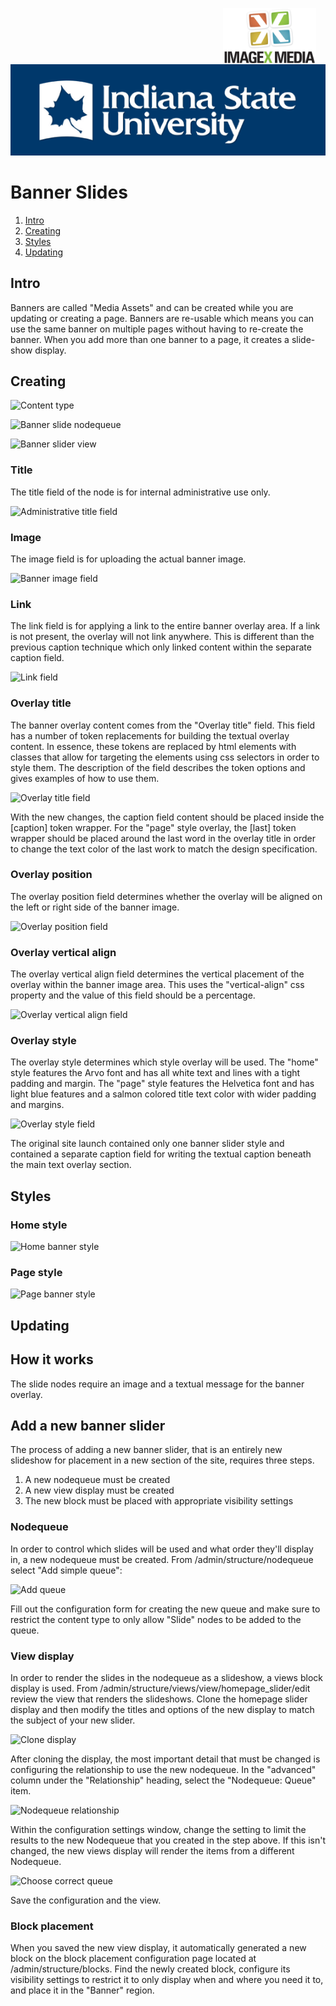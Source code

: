 <img class="logo" src="../../global_assets/images/IXM-Transparent-Vertical.jpg" style="float:right; margin:-10px 15px 0 0;" height="90" />
<img class="logo" src="../assets/images/isu_logo.png" alt="Indiana State University logo" />

# Banner Slides

1. [Intro](#intro)
2. [Creating](#creating)
3. [Styles](#styles)
4. [Updating](#updating)

## Intro

Banners are called "Media Assets" and can be created while you are updating or creating a page. Banners are re-usable which means you can use the same banner on multiple pages without having to re-create the banner. When you add more than one banner to a page, it creates a slide-show display.

## Creating

![Content type](../assets/images/_kbz.png "Banner slide content type")

![Banner slide nodequeue](../assets/images/dk4p.png "Banner slide nodequeue")

![Banner slider view](../assets/images/j6x8.png "Banner slider view")


### Title

The title field of the node is for internal administrative use only.

![Administrative title field](../assets/images/1tv7.png "Administrative title field")

### Image

The image field is for uploading the actual banner image.

![Banner image field](../assets/images/qztv.png "Banner image field")

### Link

The link field is for applying a link to the entire banner overlay area. If a link is not present, the overlay will not link anywhere. This is different than the previous caption technique which only linked content within the separate caption field.

![Link field](../assets/images/k_gm.png "Link field")

### Overlay title

The banner overlay content comes from the "Overlay title" field. This field has a number of token replacements for building the textual overlay content. In essence, these tokens are replaced by html elements with classes that allow for targeting the elements using css selectors in order to style them. The description of the field describes the token options and gives examples of how to use them.

![Overlay title field](../assets/images/9bkz.png "Overlay title field")

With the new changes, the caption field content should be placed inside the [caption] token wrapper. For the "page" style overlay, the [last] token wrapper should be placed around the last word in the overlay title in order to change the text color of the last work to match the design specification.

### Overlay position

The overlay position field determines whether the overlay will be aligned on the left or right side of the banner image.

![Overlay position field](../assets/images/lral.png "Overlay position field")

### Overlay vertical align

The overlay vertical align field determines the vertical placement of the overlay within the banner image area. This uses the "vertical-align" css property and the value of this field should be a percentage.

![Overlay vertical align field](../assets/images/0jkk.png "Overlay vertical align field")

### Overlay style

The overlay style determines which style overlay will be used. The "home" style features the Arvo font and has all white text and lines with a tight padding and margin. The "page" style features the Helvetica font and has light blue features and a salmon colored title text color with wider padding and margins.

![Overlay style field](../assets/images/~o1b.png "Overlay style field")

The original site launch contained only one banner slider style and contained a separate caption field for writing the textual caption beneath the main text overlay section.

## Styles

### Home style

![Home banner style](../assets/images/-nu9.png "Home banner style")

### Page style

![Page banner style](../assets/images/g6q4.png "Page banner style")

## Updating

## How it works

The slide nodes require an image and a textual message for the banner overlay.



## Add a new banner slider

The process of adding a new banner slider, that is an entirely new slideshow for placement in a new section of the site, requires three steps.

1. A new nodequeue must be created
2. A new view display must be created
3. The new block must be placed with appropriate visibility settings

### Nodequeue

In order to control which slides will be used and what order they'll display in, a new nodequeue must be created. From /admin/structure/nodequeue select "Add simple queue":

![Add queue](../assets/images/-evf.png "Add queue")

Fill out the configuration form for creating the new queue and make sure to restrict the content type to only allow "Slide" nodes to be added to the queue.

### View display

In order to render the slides in the nodequeue as a slideshow, a views block display is used. From /admin/structure/views/view/homepage_slider/edit review the view that renders the slideshows. Clone the homepage slider display and then modify the titles and options of the new display to match the subject of your new slider.

![Clone display](../assets/images/gk83.png "Clone display")

After cloning the display, the most important detail that must be changed is configuring the relationship to use the new nodequeue. In the "advanced" column under the "Relationship" heading, select the "Nodequeue: Queue" item.

![Nodequeue relationship](../assets/images/2x65.png "Nodequeue relationship")

Within the configuration settings window, change the setting to limit the results to the new Nodequeue that you created in the step above. If this isn't changed, the new views display will render the items from a different Nodequeue.

![Choose correct queue](../assets/images/y-i7.png "Choose correct queue")

Save the configuration and the view.

### Block placement

When you saved the new view display, it automatically generated a new block on the block placement configuration page located at /admin/structure/blocks. Find the newly created block, configure its visibility settings to restrict it to only display when and where you need it to, and place it in the "Banner" region.


